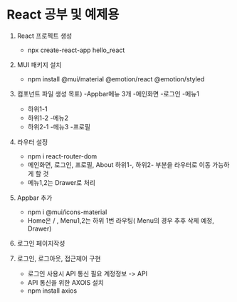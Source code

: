 # React 공부 및 예제용
1) React 프로젝트 생성
    - npx create-react-app hello_react

2) MUI 패키지 설치
    - npm install @mui/material @emotion/react @emotion/styled

3) 컴포넌트 파일 생성
  목표)
  -Appbar메뉴 3개
  -메인화면
  -로그인
  -메뉴1
    - 하위1-1
    - 하위1-2
  -메뉴2
    - 하위2-1
  -메뉴3
  -프로필

4) 라우터 설정
   - npm i react-router-dom
   - 메인화면, 로그인, 프로필, About 하위1-, 하위2- 부분을 라우터로 이동 가능하게 할 것
   - 메뉴1,2는 Drawer로 처리

5) Appbar 추가
   - npm i @mui/icons-material
   - Home은 / , Menu1,2는 하위 1번 라우팅( Menu의 경우 추후 삭제 예정, Drawer)

6) 로그인 페이지작성

7) 로그인, 로그아웃, 접근제어 구현
   - 로그인 사용시 API 통신 필요 계정정보 -> API
   - API 통신을 위한 AXOIS 설치
   - npm install axios

